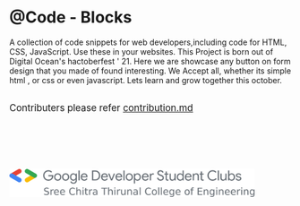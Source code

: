 # @Code - Blocks

A collection of code snippets for web developers,including code for HTML, CSS, JavaScript. Use these in your websites. This Project is born out of Digital Ocean's hactoberfest ' 21.
Here we are showcase any button on form design that you made of found interesting. We Accept all, whether its simple html , or css or even javascript. Lets learn and grow together this october.
<br><br>

<big>Contributers please refer [contribution.md]("https://github.com/GDSCE-SCTCE/Code-Blocks/contribution.md")
</big>



<br><br><br><br><br>
<img src="assets/Color-Left Aligned.png" style="height:50px; width:auto;">
